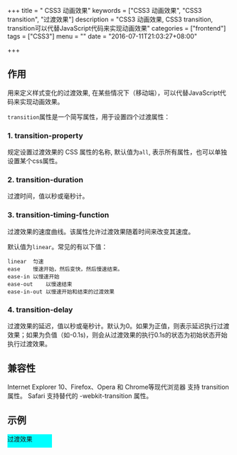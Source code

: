 +++
title = " CSS3 动画效果"
keywords = ["CSS3 动画效果", "CSS3 transition", "过渡效果"]
description = "CSS3 动画效果, CSS3 transition, transition可以代替JavaScript代码来实现动画效果"
categories = ["frontend"]
tags = ["CSS3"]
menu = ""
date = "2016-07-11T21:03:27+08:00"

+++

## 作用

用来定义样式变化的过渡效果, 在某些情况下（移动端），可以代替JavaScript代码来实现动画效果。

`transition`属性是一个简写属性，用于设置四个过渡属性：

### 1. transition-property

规定设置过渡效果的 CSS 属性的名称, 默认值为`all`, 表示所有属性，也可以单独设置某个css属性。


### 2. transition-duration

过渡时间，值以秒或毫秒计。

### 3. transition-timing-function 

过渡效果的速度曲线。该属性允许过渡效果随着时间来改变其速度。

默认值为`linear`。常见的有以下值：

    linear  匀速
    ease    慢速开始，然后变快，然后慢速结束。
    ease-in 以慢速开始
    ease-out    以慢速结束
    ease-in-out 以慢速开始和结束的过渡效果

### 4. transition-delay

过渡效果的延迟，值以秒或毫秒计。默认为0。如果为正值，则表示延迟执行过渡效果；如果为负值（如-0.1s)，则会从过渡效果的执行0.1s的状态为初始状态开始执行过渡效果。

## 兼容性

Internet Explorer 10、Firefox、Opera 和 Chrome等现代浏览器 支持 transition 属性。
Safari 支持替代的 -webkit-transition 属性。

## 示例
<style>
 .trans {
    display:block;
    width:100px;
    height:30px;
    background:#0ff;
    transition:width 2s ease;
 }
 .trans:hover{
    width:500px;
 }
</style>

<a class="trans">过渡效果</a>


